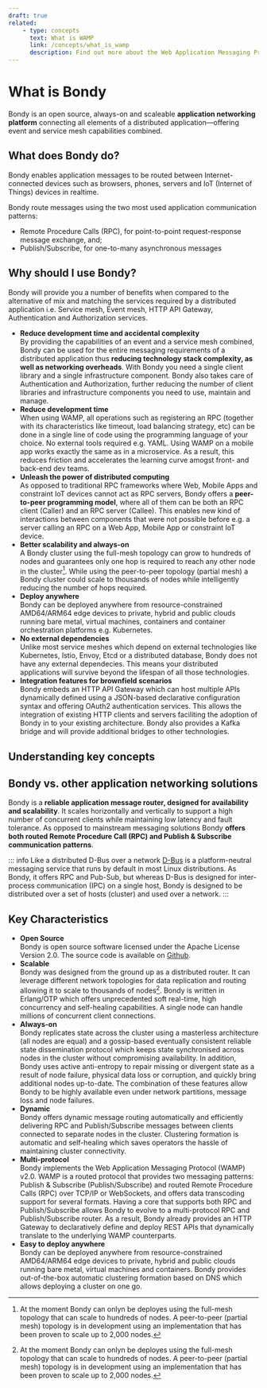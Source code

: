 ```yaml
---
draft: true
related:
    - type: concepts
      text: What is WAMP
      link: /concepts/what_is_wamp
      description: Find out more about the Web Application Messaging Protocol
---
```


# What is Bondy
Bondy is an open source, always-on and scaleable **application networking platform** connecting all elements of a distributed application—offering event and service mesh capabilities combined.

## What does Bondy do?
Bondy enables application messages to be routed between Internet-connected devices such as browsers, phones, servers and IoT (Internet of Things) devices in realtime.

Bondy route messages using the two most used application communication patterns:
* Remote Procedure Calls (RPC), for point-to-point request-response message exchange, and;
* Publish/Subscribe, for one-to-many asynchronous messages

## Why should I use Bondy?
<!-- Key Benefits -->
Bondy will provide you a number of benefits when compared to the alternative of mix and matching the services required by a distributed application i.e.  Service mesh, Event mesh, HTTP API Gateway, Authentication and Authorization services.

- **Reduce development time and accidental complexity**<br>By providing the capabilities of an event and a service mesh combined, Bondy can be used for the entire messaging requirements of a distributed application thus **reducing technology stack complexity, as well as networking overheads**. With Bondy you need a single client library and a single infrastructure component. Bondy also takes care of Authentication and Authorization, further reducing the number of client libraries and infrastructure components you need to use, maintain and manage.
- **Reduce development time**<br>When using WAMP, all operations such as registering an RPC (together with its characteristics like timeout, load balancing strategy, etc) can be done in a single line of code using the programming language of your choice. No external tools required e.g. YAML. Using WAMP on a mobile app works exactly the same as in a microservice. As a result, this reduces friction and accelerates the learning curve amogst front- and back-end dev teams.
- **Unleash the power of distributed computing**<br>As opposed to traditional RPC frameworks where Web, Mobile Apps and constraint IoT devices cannot act as RPC servers, Bondy offers a **peer-to-peer programming model**, where all of them  can be both an RPC client (Caller) and an RPC server (Callee). This enables new kind of interactions between components that were not possible before e.g. a server calling an RPC on a Web App, Mobile App or constraint IoT device.
- **Better scalability and always-on**<br>A Bondy cluster using the full-mesh topology can grow to hundreds of nodes and guarantees only one hop is required to reach any other node in the cluster[^topo]. While using the peer-to-peer topology (partial mesh) a Bondy cluster could scale to thousands of nodes while intelligently reducing the number of hops required.
- **Deploy anywhere**<br>Bondy can be deployed anywhere from resource-constrained AMD64/ARM64 edge devices to private, hybrid and public clouds running bare metal, virtual machines, containers and container orchestration platforms e.g. Kubernetes.
- **No external dependencies**<br>Unlike most service meshes which depend on external technologies like Kubernetes, Istio, Envoy, Etcd or a distributed database, Bondy does not have any external dependecies. This means your distributed applications will survive beyond the lifespan of all those technologies.
- **Integration features for brownfield scenarios**<br>Bondy embeds an HTTP API Gateway which can host multiple APIs dynamically defined using a JSON-based declarative configuration syntax and offering OAuth2 authentication services. This allows the integration of existing HTTP clients and servers faciliting the adoption of Bondy in to your existing architecture. Bondy also provides a Kafka bridge and will provide additional bridges to other technologies.



## Understanding key concepts


## Bondy vs. other application networking solutions
Bondy is a **reliable application message router, designed for availability and scalability**. It scales horizontally and vertically to support a high number of concurrent clients while maintaining low latency and fault tolerance. As opposed to mainstream messaging solutions Bondy **offers both routed Remote Procedure Call (RPC) and Publish & Subscribe communication patterns**.


::: info Like a distributed D-Bus over a network
[D-Bus](https://en.wikipedia.org/wiki/D-Bus) is a platform-neutral messaging service that runs by default in most Linux distributions. As Bondy, it offers RPC and Pub-Sub, but whereas  D-Bus is designed for inter-process communication (IPC) on a single host, Bondy is designed to be distributed over a set of hosts (cluster) and used over a network.
:::

<ZoomImg src="/assets/bondy_diagram.png"/>

## Key Characteristics

- **Open Source**<br>Bondy is open source software licensed under the Apache License Version 2.0. The source code is available on [Github](https://github.com/bondy-io/bondy).
- **Scalable**<br>Bondy was designed from the ground up as a distributed router. It can leverage different network topologies for data replication and routing allowing it to scale to thousands of nodes[^topo]. Bondy is written in Erlang/OTP which offers unprecedented soft real-time, high concurrency and self-healing capabilities. A single node can handle millions of concurrent client connections.
- **Always-on**<br>Bondy replicates state across the cluster using a masterless architecture (all nodes are equal) and a gossip-based eventually consistent reliable state dissemination protocol which keeps state synchronised across nodes in the cluster without compromising availability. In addition, Bondy uses active anti-entropy to repair missing or divergent state as a result of node failure, physical data loss or corruption, and quickly bring additional nodes up-to-date. The combination of these features allow Bondy to be highly available even under network partitions, message loss and node failures.
- **Dynamic**<br>Bondy offers dynamic message routing automatically and efficiently delivering RPC and Publish/Subscribe messages between clients connected to separate nodes in the cluster. Clustering formation is automatic and self-healing which saves operators the hassle of maintaining cluster connectivity.
- **Multi-protocol**<br>Bondy implements the Web Application Messaging Protocol (WAMP) v2.0. WAMP is a routed protocol that provides two messaging patterns: Publish & Subscribe (Publish/Subscribe) and routed Remote Procedure Calls (RPC) over TCP/IP or WebSockets, and offers data transcoding support for several formats. Having a core that supports both RPC and Publish/Subscribe allows Bondy to evolve to a multi-protocol RPC and Publish/Subscribe router. As a result, Bondy already provides an HTTP Gateway to declaratively define and deploy REST APIs that dynamically translate to the underlying WAMP counterparts.
- **Easy to deploy anywhere**<br>Bondy can be deployed anywhere from resource-constrained AMD64/ARM64 edge devices to private, hybrid and public clouds running bare metal, virtual machines and containers. Bondy provides out-of-the-box automatic clustering formation based on DNS which allows deploying a cluster on one go.


[^topo]: At the moment Bondy can onlyn be deployes using the full-mesh topology that can scale to hundreds of nodes. A peer-to-peer (partial mesh) topology is in development using an implementation that has been proven to scale up to 2,000 nodes.